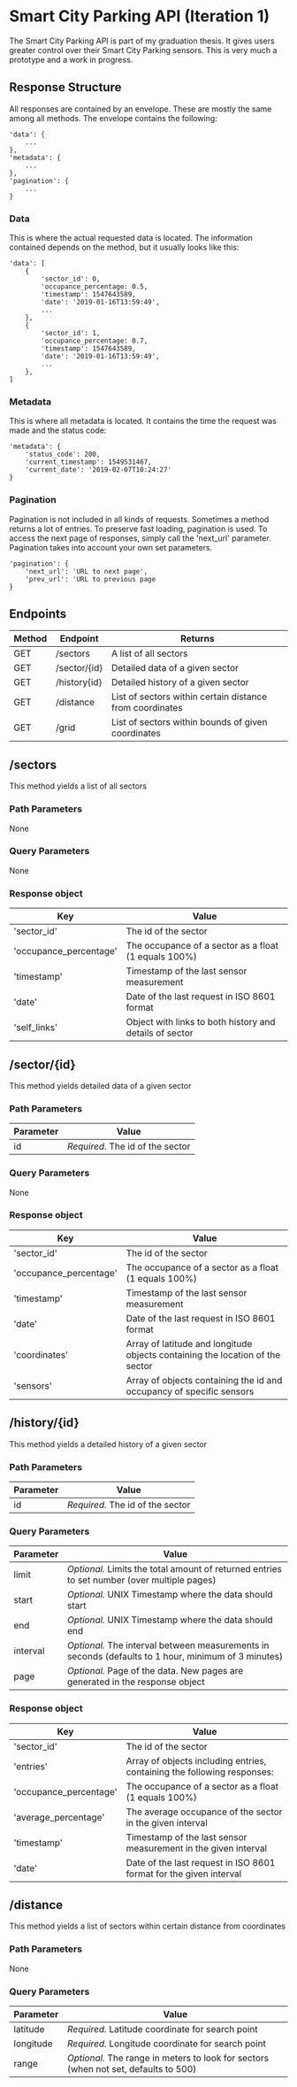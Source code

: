 # Smart City Parking API (Iteration 1)

The Smart City Parking API is part of my graduation thesis. It gives users greater control over their Smart City Parking sensors. This is very much a prototype and a work in progress.

## Response Structure

All responses are contained by an envelope. These are mostly the same among all methods. The envelope contains the following:

    'data': {
        ...
    },
    'metadata': {
        ...
    },
    'pagination': {
        ...
    }


### Data

This is where the actual requested data is located. The information contained depends on the method, but it usually looks like this:

    'data': [
        {
            'sector_id': 0,
            'occupance_percentage: 0.5,
            'timestamp': 1547643589,
            'date': '2019-01-16T13:59:49',
            ...
        },
        {
            'sector_id': 1,
            'occupance_percentage: 0.7,
            'timestamp': 1547643589,
            'date': '2019-01-16T13:59:49',
            ...
        },
    ]

### Metadata

This is where all metadata is located. It contains the time the request was made and the status code:

    'metadata': {
        'status_code': 200,
        'current_timestamp': 1549531467,
        'current_date': '2019-02-07T10:24:27'
    }

### Pagination

Pagination is not included in all kinds of requests. Sometimes a method returns a lot of entries. To preserve fast loading, pagination is used. To access the next page of responses, simply call the 'next_url' parameter. Pagination takes into account your own set parameters.

    'pagination': {
        'next_url': 'URL to next page',
        'prev_url': 'URL to previous page
    }

## Endpoints

| Method    | Endpoint      | Returns                                                       |
| --------- | ------------- | --------------------------------------------------------------|
| GET       | /sectors      | A list of all sectors                                         |
| GET       | /sector/{id}  | Detailed data of a given sector                               |
| GET       | /history{id}  | Detailed history of a given sector                            |
| GET       | /distance     | List of sectors within certain distance from coordinates      |
| GET       | /grid         | List of sectors within bounds of given coordinates            |

## /sectors

This method yields a list of all sectors

### Path Parameters

None

### Query Parameters

None

### Response object

| Key                       | Value                                                                 |
|---------------------------|-----------------------------------------------------------------------|
| 'sector_id'               | The id of the sector                                                  |
| 'occupance_percentage'    | The occupance of a sector as a float (1 equals 100%)                  |
| 'timestamp'               | Timestamp of the last sensor measurement                              |
| 'date'                    | Date of the last request in ISO 8601 format                           |
| 'self_links'              | Object with links to both history and details of sector               |

## /sector/{id}

This method yields detailed data of a given sector

### Path Parameters

| Parameter | Value                                 |
|-----------|---------------------------------------|
| id        | _Required._ The id of the sector      |

### Query Parameters

None

### Response object

| Key                       | Value                                                                             |
|---------------------------|-----------------------------------------------------------------------------------|
| 'sector_id'               | The id of the sector                                                              |
| 'occupance_percentage'    | The occupance of a sector as a float (1 equals 100%)                              |
| 'timestamp'               | Timestamp of the last sensor measurement                                          |
| 'date'                    | Date of the last request in ISO 8601 format                                       |
| 'coordinates'             | Array of latitude and longitude objects containing the location of the sector     |
| 'sensors'                 | Array of objects containing the id and occupancy of specific sensors              |

## /history/{id}

This method yields a detailed history of a given sector

### Path Parameters

| Parameter | Value                                 |
|-----------|---------------------------------------|
| id        | _Required._ The id of the sector      |

### Query Parameters

| Parameter         | Value                                                                                                 |
|-------------------|-------------------------------------------------------------------------------------------------------|
| limit             | _Optional._ Limits the total amount of returned entries to set number (over multiple pages)           |
| start             | _Optional._ UNIX Timestamp where the data should start                                                |
| end               | _Optional._ UNIX Timestamp where the data should end                                                  |
| interval          | _Optional._ The interval between measurements in seconds (defaults to 1 hour, minimum of 3 minutes)   |
| page              | _Optional._ Page of the data. New pages are generated in the response object                          |

### Response object

| Key                       | Value                                                                             |
|---------------------------|-----------------------------------------------------------------------------------|
| 'sector_id'               | The id of the sector                                                              |
| 'entries'                 | Array of objects including entries, containing the following responses:           |
| 'occupance_percentage'    | The occupance of a sector as a float (1 equals 100%)                              |
| 'average_percentage'      | The average occupance of the sector in the given interval                         |
| 'timestamp'               | Timestamp of the last sensor measurement in the given interval                    |
| 'date'                    | Date of the last request in ISO 8601 format for the given interval                |

## /distance

This method yields a list of sectors within certain distance from coordinates

### Path Parameters

None

### Query Parameters

| Parameter         | Value                                                                                                 |
|-------------------|-------------------------------------------------------------------------------------------------------|
| latitude          | _Required._ Latitude coordinate for search point                                                      |
| longitude         | _Required._ Longitude coordinate for search point                                                     |
| range             | _Optional._ The range in meters to look for sectors (when not set, defaults to 500)                   |
